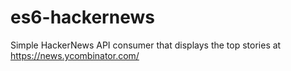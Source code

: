# es6-hackernews
Simple HackerNews API consumer that displays the top stories at  https://news.ycombinator.com/
